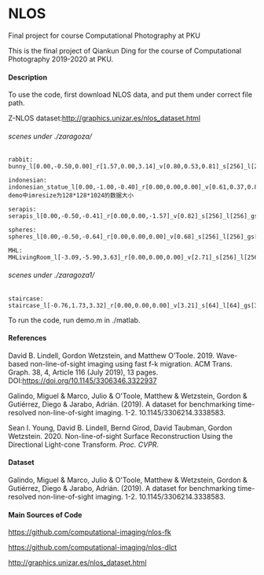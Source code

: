 # NLOS
Final project for course Computational Photography at PKU



This is the final project of Qiankun Ding for the course of Computational Photography 2019-2020 at PKU. 



#### Description

To use the code, first download NLOS data, and put them under correct file path.

Z-NLOS dataset:http://graphics.unizar.es/nlos_dataset.html

###### scenes under ./zaragoza/

```
rabbit:
bunny_l[0.00,-0.50,0.00]_r[1.57,0.00,3.14]_v[0.80,0.53,0.81]_s[256]_l[256]_gs[1.00]_conf.hdf5

indonesian:
indonesian_statue_l[0.00,-1.00,-0.40]_r[0.00,0.00,0.00]_v[0.61,0.37,0.81]_s[256]_l[256]_gs[1.00]_conf.hdf5
demo中imresize为128*128*1024的数据大小

serapis: 
serapis_l[0.00,-0.50,-0.41]_r[0.00,0.00,-1.57]_v[0.82]_s[256]_l[256]_gs[1.00]_conf.hdf5

spheres: 
spheres_l[0.00,-0.50,-0.64]_r[0.00,0.00,0.00]_v[0.68]_s[256]_l[256]_gs[1.00]_conf.hdf5

MHL:
MHLivingRoom_l[-3.09,-5.90,3.63]_r[0.00,0.00,0.00]_v[2.71]_s[256]_l[256]_gs[0.60]_conf.hdf5
```

###### scenes under ./zaragoza1/

```
staircase:
staircase_l[-0.76,1.73,3.32]_r[0.00,0.00,0.00]_v[3.21]_s[64]_l[64]_gs[3.20]_conf.mat
```

To run the code, run  demo.m​  in ./matlab. 



#### References

David B. Lindell, Gordon Wetzstein, and Matthew O’Toole. 2019. Wave-based non-line-of-sight imaging using fast f-k migration. ACM Trans. Graph. 38, 4, Article 116 (July 2019), 13 pages. DOI:https://doi.org/10.1145/3306346.3322937

Galindo, Miguel & Marco, Julio & O'Toole, Matthew & Wetzstein, Gordon & Gutiérrez, Diego & Jarabo, Adrián. (2019). A dataset for benchmarking time-resolved non-line-of-sight imaging. 1-2. 10.1145/3306214.3338583. 

Sean I. Young, David B. Lindell, Bernd Girod, David Taubman, Gordon Wetzstein. 2020. Non-line-of-sight Surface Reconstruction Using the Directional Light-cone Transform. *Proc. CVPR*.



#### Dataset

Galindo, Miguel & Marco, Julio & O'Toole, Matthew & Wetzstein, Gordon & Gutiérrez, Diego & Jarabo, Adrián. (2019). A dataset for benchmarking time-resolved non-line-of-sight imaging. 1-2. 10.1145/3306214.3338583. 



#### Main Sources of Code

https://github.com/computational-imaging/nlos-fk

https://github.com/computational-imaging/nlos-dlct

http://graphics.unizar.es/nlos_dataset.html